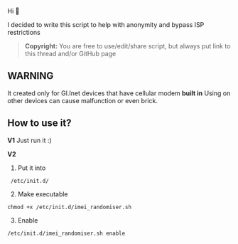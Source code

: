 Hi 👋 

I decided to write this script to help with anonymity and bypass ISP restrictions

> **Copyright:**
> You are free to use/edit/share script, but always put link to this thread and/or GitHub page

## WARNING
It created only for Gl.Inet devices that have cellular modem **built in**
Using on other devices can cause malfunction or even brick.


## How to use it?

**V1**
Just run it :)

**V2**

1. Put it into
```
 /etc/init.d/
```
2. Make executable
```
chmod +x /etc/init.d/imei_randomiser.sh
```
3. Enable
```
/etc/init.d/imei_randomiser.sh enable
```

